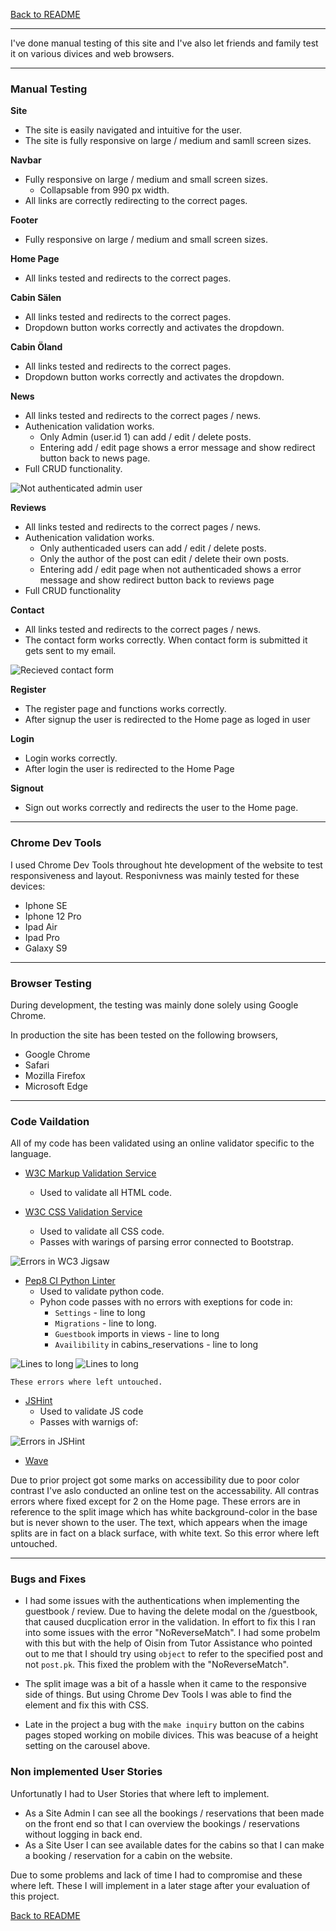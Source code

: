[Back to README](https://github.com/Callee84/Cabins#readme)

---

I've done manual testing of this site and I've also let friends and family test it on various divices and web browsers.

---

### **Manual Testing**

**Site**
- The site is easily navigated and intuitive for the user.
- The site is fully responsive on large / medium and samll screen sizes.

**Navbar**
- Fully responsive on large / medium and small screen sizes.
    - Collapsable from 990 px width.
- All links are correctly redirecting to the correct pages.

**Footer**
- Fully responsive on large / medium and small screen sizes.

**Home Page**
- All links tested and redirects to the correct pages.

**Cabin Sälen**
- All links tested and redirects to the correct pages.
- Dropdown button works correctly and activates the dropdown.

**Cabin Öland**
- All links tested and redirects to the correct pages.
- Dropdown button works correctly and activates the dropdown.

**News**
- All links tested and redirects to the correct pages / news.
- Authenication validation works.
    - Only Admin (user.id 1) can add / edit / delete posts.
    - Entering add / edit page shows a error message and show redirect button back to news page.
- Full CRUD functionality.

![Not authenticated admin user](./cabin/assets/img/not_auth_news.jpg)

**Reviews**
- All links tested and redirects to the correct pages / news.
- Authenication validation works.
    - Only authenticaded users can add / edit / delete posts.
    - Only the author of the post can edit / delete their own posts.
    - Entering add / edit page when not authenticaded shows a error message and show redirect button back to reviews page
- Full CRUD functionality
  
**Contact**
- All links tested and redirects to the correct pages / news.
- The contact form works correctly. When contact form is submitted it gets sent to my email.

![Recieved contact form](./cabin/assets/img/contact_mail.jpg)

**Register**
- The register page and functions works correctly. 
- After signup the user is redirected to the Home page as loged in user

**Login**
- Login works correctly.
- After login the user is redirected to the Home Page

**Signout**
- Sign out works correctly and redirects the user to the Home page.

---

### **Chrome Dev Tools**
I used Chrome Dev Tools throughout hte development of the website to test responsiveness and layout.
Responivness was mainly tested for these devices:
- Iphone SE
- Iphone 12 Pro
- Ipad Air
- Ipad Pro
- Galaxy S9

---

### **Browser Testing**

During development, the testing was mainly done solely using Google Chrome.

In production the site has been tested on the following browsers,
- Google Chrome
- Safari
- Mozilla Firefox
- Microsoft Edge

---

### **Code Vaildation**

All of my code has been validated using an online validator specific to the language. 

- [W3C Markup Validation Service](https://validator.w3.org/) 
    - Used to validate all HTML code.

- [W3C CSS Validation Service](https://jigsaw.w3.org/css-validator/)
    - Used to validate all CSS code.
    * Passes with warings of parsing error connected to Bootstrap.

![Errors in WC3 Jigsaw](./cabin/assets/img/jigsaw_e.jpg)

- [Pep8 CI Python Linter](https://pep8ci.herokuapp.com/)
    - Used to validate python code.
    * Pyhon code passes with no errors with exeptions for code in:
        - `Settings` - line to long
        - `Migrations` - line to long.
        - `Guestbook` imports in views - line to long
        - `Availibility` in cabins_reservations - line to long

![Lines to long](./cabin/assets/img/line_to_long.jpg) ![Lines to long](./cabin/assets/img/lines_to_long.jpg)
    
    These errors where left untouched.
    

- [JSHint](https://jshint.com/)
    - Used to validate JS code
    * Passes with warnigs of: 

![Errors in JSHint](./cabin/assets/img/jshint.jpg)


- [Wave](https://wave.webaim.org/)

Due to prior project got some marks on accessibility due to poor color contrast I've aslo conducted an online test on the accessability. All contras errors where fixed except for 2 on the Home page.
These errors are in reference to the split image which has white background-color in the base but is never shown to the user. The text, which appears when the image splits are in fact on a black surface, with white text. So this error where left untouched.

---

### **Bugs and Fixes**

- I had some issues with the authentications when implementing the guestbook / review. Due to having the delete modal on the /guestbook, that caused ducplication error in the validation. In effort to fix this I ran into some issues with the error "NoReverseMatch". I had some probelm with this but with the help of Oisin from Tutor Assistance who pointed out to me that I should try using `object` to refer to the specified post and not `post.pk`. This fixed the problem with the "NoReverseMatch".

- The split image was a bit of a hassle when it came to the responsive side of things. But using Chrome Dev Tools I was able to find the element and fix this with CSS.

- Late in the project a bug with the `make inquiry` button on the cabins pages stoped working on mobile divices. This was beacuse of a height setting on the carousel above.

### **Non implemented User Stories**

Unfortunatly I had to User Stories that where left to implement. 
- As a Site Admin I can see all the bookings / reservations that been made on the front end so that I can overview the bookings / reservations without logging in back end.
- As a Site User I can see available dates for the cabins so that I can make a booking / reservation for a cabin on the website.

Due to some problems and lack of time I had to compromise and these where left. These I will implement in a later stage after your evaluation of this project. 

[Back to README](https://github.com/Callee84/Cabins#readme)



